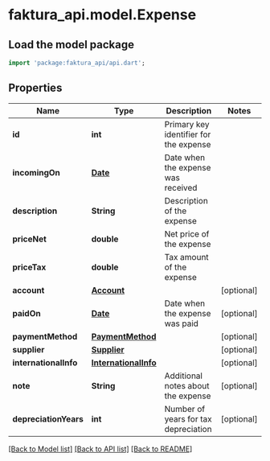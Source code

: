 # faktura_api.model.Expense

## Load the model package
```dart
import 'package:faktura_api/api.dart';
```

## Properties
Name | Type | Description | Notes
------------ | ------------- | ------------- | -------------
**id** | **int** | Primary key identifier for the expense | 
**incomingOn** | [**Date**](Date.md) | Date when the expense was received | 
**description** | **String** | Description of the expense | 
**priceNet** | **double** | Net price of the expense | 
**priceTax** | **double** | Tax amount of the expense | 
**account** | [**Account**](Account.md) |  | [optional] 
**paidOn** | [**Date**](Date.md) | Date when the expense was paid | [optional] 
**paymentMethod** | [**PaymentMethod**](PaymentMethod.md) |  | [optional] 
**supplier** | [**Supplier**](Supplier.md) |  | [optional] 
**internationalInfo** | [**InternationalInfo**](InternationalInfo.md) |  | [optional] 
**note** | **String** | Additional notes about the expense | [optional] 
**depreciationYears** | **int** | Number of years for tax depreciation | [optional] 

[[Back to Model list]](../README.md#documentation-for-models) [[Back to API list]](../README.md#documentation-for-api-endpoints) [[Back to README]](../README.md)


